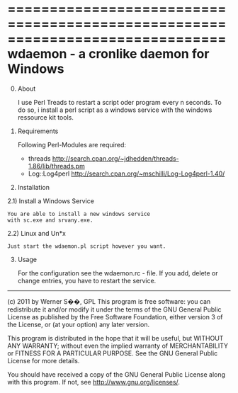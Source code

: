 ==============================================================================
wdaemon - a cronlike daemon for Windows
==============================================================================

0) About

    I use Perl Treads to restart a script oder program every n seconds.
    To do so, i install a perl script as a windows service with
    the windows ressource kit tools.

1) Requirements

    Following Perl-Modules are required:
    * threads <http://search.cpan.org/~jdhedden/threads-1.86/lib/threads.pm>
    * Log::Log4perl <http://search.cpan.org/~mschilli/Log-Log4perl-1.40/>

2) Installation

2.1) Install a Windows Service

    You are able to install a new windows service
    with sc.exe and srvany.exe.
    
2.2) Linux and Un*x

    Just start the wdaemon.pl script however you want.

3) Usage

    For the configuration see the wdaemon.rc - file.
    If you add, delete or change entries, you have to restart 
    the service.


------------------------------------------------------------------------------
(c) 2011 by Werner S��, GPL
This program is free software: you can redistribute it and/or modify
it under the terms of the GNU General Public License as published by
the Free Software Foundation, either version 3 of the License, or
(at your option) any later version.

This program is distributed in the hope that it will be useful,
but WITHOUT ANY WARRANTY; without even the implied warranty of
MERCHANTABILITY or FITNESS FOR A PARTICULAR PURPOSE.  See the
GNU General Public License for more details.

You should have received a copy of the GNU General Public License
along with this program.  If not, see <http://www.gnu.org/licenses/>.
